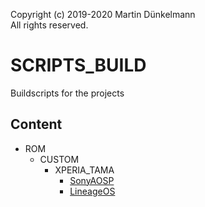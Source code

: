Copyright (c) 2019-2020 Martin Dünkelmann  
All rights reserved.

# SCRIPTS_BUILD
Buildscripts for the projects

## Content
- ROM
  - CUSTOM
    - XPERIA_TAMA
      - [SonyAOSP](ROM/CUSTOM/XPERIA_TAMA/SonyAOSP/README.md)
      - [LineageOS](ROM/CUSTOM/XPERIA_TAMA/LineageOS/README.md)
